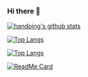 ### Hi there 👋

<!--
**handoing/handoing** is a ✨ _special_ ✨ repository because its `README.md` (this file) appears on your GitHub profile.

Here are some ideas to get you started:

- 🔭 I’m currently working on ...
- 🌱 I’m currently learning ...
- 👯 I’m looking to collaborate on ...
- 🤔 I’m looking for help with ...
- 💬 Ask me about ...
- 📫 How to reach me: ...
- 😄 Pronouns: ...
- ⚡ Fun fact: ...
-->

[![handoing's github stats](https://github-readme-stats.vercel.app/api?username=handoing&show_icons=true)](https://github.com/handoing)

[![Top Langs](https://github-readme-stats.vercel.app/api/top-langs/?username=handoing)](https://github.com/handoing)

[![Top Langs](https://github-readme-stats.vercel.app/api/top-langs/?username=handoing&layout=compact)](https://github.com/handoing)

[![ReadMe Card](https://github-readme-stats.vercel.app/api/pin/?username=handoing&repo=flutter_page_transition&theme=chartreuse-dark)](https://github.com/handoing/flutter_page_transition)
